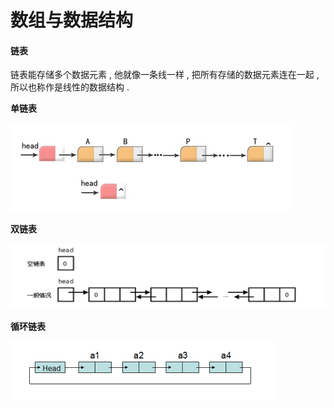 # 数组与数据结构

#### 链表

链表能存储多个数据元素 , 他就像一条线一样 , 把所有存储的数据元素连在一起 , 所以也称作是线性的数据结构 . 

**单链表**

![](/assets/array_danlianbiao.png)

**双链表**

![](/assets/array_shuanglianbiao.png)

**循环链表**

![](/assets/array_xunhuanlianbiao.png)

